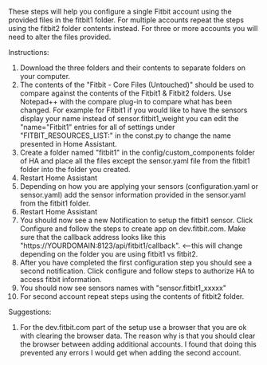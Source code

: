 These steps will help you configure a single Fitbit account using the provided files in the fitbit1 folder. For multiple accounts repeat the steps using the fitbit2 folder contents instead. For three or more accounts you will need to alter the files provided.

Instructions:

1. Download the three folders and their contents to separate folders on your computer.
2. The contents of the "Fitbit - Core Files (Untouched)" should be used to compare against the contents of the Fitbit1 & Fitbit2 folders. Use Notepad++ with the compare plug-in to compare what has been changed. For example for Fitbit1 if you would like to have the sensors display your name instead of sensor.fitbit1_weight you can edit the "name="Fitbit1" entries for all of settings under "FITBIT_RESOURCES_LIST:" in the const.py to change the name presented in Home Assistant.
3. Create a folder named "fitbit1" in the config/custom_components folder of HA and place all the files except the sensor.yaml file from the fitbit1 folder into the folder you created.
4. Restart Home Assistant
5. Depending on how you are applying your sensors (configuration.yaml or sensor.yaml) add the sensor information provided in the sensor.yaml from the fitbit1 folder.
6. Restart Home Assistant
7. You should now see a new Notification to setup the fitbit1 sensor. Click Configure and follow the steps to create app on dev.fitbit.com. Make sure that the callback address looks like this "https://YOURDOMAIN:8123/api/fitbit1/callback". <--this will change depending on the folder you are using fitbit1 vs fitbit2.
8. After you have completed the first configuration step you should see a second notification. Click configure and follow steps to authorize HA to access fitbit information.
9. You should now see sensors names with "sensor.fitbit1_xxxxx"
10. For second account repeat steps using the contents of fitbit2 folder.

Suggestions:
1. For the dev.fitbit.com part of the setup use a browser that you are ok with clearing the browser data. The reason why is that you should clear the browser between adding additional accounts. I found that doing this prevented any errors I would get when adding the second account.
